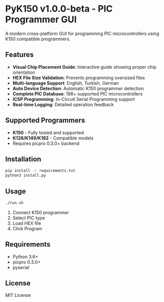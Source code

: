 # PyK150 v1.0.0-beta - PIC Programmer GUI

A modern cross-platform GUI for programming PIC microcontrollers using K150 compatible programmers.

## Features

- **Visual Chip Placement Guide**: Interactive guide showing proper chip orientation
- **HEX File Size Validation**: Prevents programming oversized files
- **Multi-language Support**: English, Turkish, German
- **Auto Device Detection**: Automatic K150 programmer detection
- **Complete PIC Database**: 198+ supported PIC microcontrollers
- **ICSP Programming**: In-Circuit Serial Programming support
- **Real-time Logging**: Detailed operation feedback

## Supported Programmers

- **K150** - Fully tested and supported
- **K128/K149/K182** - Compatible models
- Requires picpro 0.3.0+ backend

## Installation

```bash
pip install -r requirements.txt
python3 install.py
```

## Usage

```bash
./run.sh
```

1. Connect K150 programmer
2. Select PIC type
3. Load HEX file
4. Click Program

## Requirements

- Python 3.6+
- picpro 0.3.0+
- pyserial

## License

MIT License
